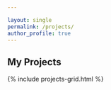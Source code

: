 ```yaml
---

layout: single
permalink: /projects/
author_profile: true
---
```


## My Projects

{% include projects-grid.html %}

